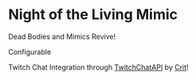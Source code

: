 # Night of the Living Mimic

Dead Bodies and Mimics Revive!

Configurable

Twitch Chat Integration through [TwitchChatAPI](https://thunderstore.io/c/lethal-company/p/Zehs/TwitchChatAPI/) by [Crit](https://thunderstore.io/c/lethal-company/p/Zehs/)!
